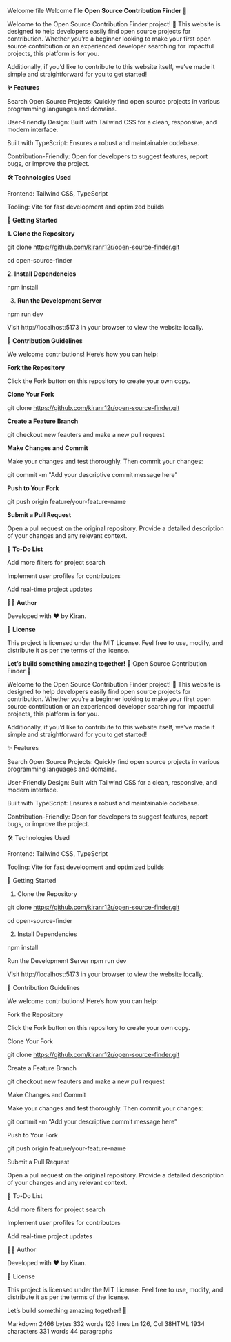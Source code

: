 Welcome file
Welcome file
**Open Source Contribution Finder 🌟**

Welcome to the Open Source Contribution Finder project! 🎉 This website is designed to help developers easily find open source projects for contribution. Whether you’re a beginner looking to make your first open source contribution or an experienced developer searching for impactful projects, this platform is for you.

  

Additionally, if you’d like to contribute to this website itself, we’ve made it simple and straightforward for you to get started!

  

**✨ Features**

Search Open Source Projects: Quickly find open source projects in various programming languages and domains.

User-Friendly Design: Built with Tailwind CSS for a clean, responsive, and modern interface.

Built with TypeScript: Ensures a robust and maintainable codebase.

Contribution-Friendly: Open for developers to suggest features, report bugs, or improve the project.

  

**🛠️ Technologies Used**

Frontend: Tailwind CSS, TypeScript

Tooling: Vite for fast development and optimized builds

**🚀 Getting Started**

**1. Clone the Repository**

  

git clone https://github.com/kiranr12r/open-source-finder.git

cd open-source-finder

  
  

**2. Install Dependencies**

npm install

  

3. **Run the Development Server**

  

npm run dev

Visit http://localhost:5173 in your browser to view the website locally.

  

**🌟 Contribution Guidelines**

We welcome contributions! Here’s how you can help:

  

**Fork the Repository**

Click the Fork button on this repository to create your own copy.

  

**Clone Your Fork**

  
  

git clone https://github.com/kiranr12r/open-source-finder.git

**Create a Feature Branch**

  
  

git checkout new feauters and make a new pull request

**Make Changes and Commit**

Make your changes and test thoroughly. Then commit your changes:

  
  

git commit -m "Add your descriptive commit message here"

**Push to Your Fork**

  
  

git push origin feature/your-feature-name

**Submit a Pull Request**

Open a pull request on the original repository. Provide a detailed description of your changes and any relevant context.

  

**📝 To-Do List**

Add more filters for project search

Implement user profiles for contributors

Add real-time project updates

**🧑‍💻 Author**

Developed with ❤️ by Kiran.

  

**📜 License**

This project is licensed under the MIT License. Feel free to use, modify, and distribute it as per the terms of the license.

  

**Let’s build something amazing together! 🚀**
Open Source Contribution Finder 🌟

Welcome to the Open Source Contribution Finder project! 🎉 This website is designed to help developers easily find open source projects for contribution. Whether you’re a beginner looking to make your first open source contribution or an experienced developer searching for impactful projects, this platform is for you.

Additionally, if you’d like to contribute to this website itself, we’ve made it simple and straightforward for you to get started!

✨ Features

Search Open Source Projects: Quickly find open source projects in various programming languages and domains.

User-Friendly Design: Built with Tailwind CSS for a clean, responsive, and modern interface.

Built with TypeScript: Ensures a robust and maintainable codebase.

Contribution-Friendly: Open for developers to suggest features, report bugs, or improve the project.

🛠️ Technologies Used

Frontend: Tailwind CSS, TypeScript

Tooling: Vite for fast development and optimized builds

🚀 Getting Started

1. Clone the Repository

git clone https://github.com/kiranr12r/open-source-finder.git

cd open-source-finder

2. Install Dependencies

npm install

Run the Development Server
npm run dev

Visit http://localhost:5173 in your browser to view the website locally.

🌟 Contribution Guidelines

We welcome contributions! Here’s how you can help:

Fork the Repository

Click the Fork button on this repository to create your own copy.

Clone Your Fork

git clone https://github.com/kiranr12r/open-source-finder.git

Create a Feature Branch

git checkout new feauters and make a new pull request

Make Changes and Commit

Make your changes and test thoroughly. Then commit your changes:

git commit -m “Add your descriptive commit message here”

Push to Your Fork

git push origin feature/your-feature-name

Submit a Pull Request

Open a pull request on the original repository. Provide a detailed description of your changes and any relevant context.

📝 To-Do List

Add more filters for project search

Implement user profiles for contributors

Add real-time project updates

🧑‍💻 Author

Developed with ❤️ by Kiran.

📜 License

This project is licensed under the MIT License. Feel free to use, modify, and distribute it as per the terms of the license.

Let’s build something amazing together! 🚀

Markdown 2466 bytes 332 words 126 lines Ln 126, Col 38HTML 1934 characters 331 words 44 paragraphs